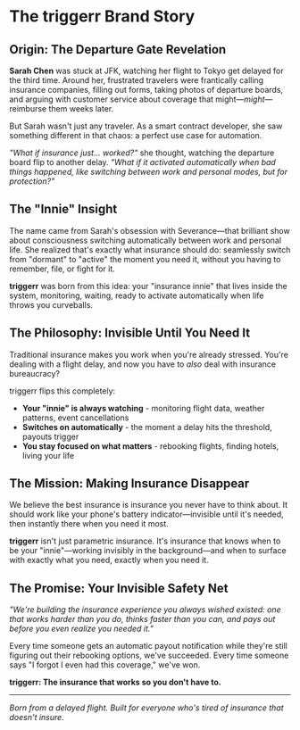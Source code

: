 # The triggerr Brand Story

## Origin: The Departure Gate Revelation

**Sarah Chen** was stuck at JFK, watching her flight to Tokyo get delayed for the third time. Around her, frustrated travelers were frantically calling insurance companies, filling out forms, taking photos of departure boards, and arguing with customer service about coverage that might—*might*—reimburse them weeks later.

But Sarah wasn't just any traveler. As a smart contract developer, she saw something different in that chaos: a perfect use case for automation.

*"What if insurance just... worked?"* she thought, watching the departure board flip to another delay. *"What if it activated automatically when bad things happened, like switching between work and personal modes, but for protection?"*

## The "Innie" Insight

The name came from Sarah's obsession with Severance—that brilliant show about consciousness switching automatically between work and personal life. She realized that's exactly what insurance should do: seamlessly switch from "dormant" to "active" the moment you need it, without you having to remember, file, or fight for it.

**triggerr** was born from this idea: your "insurance innie" that lives inside the system, monitoring, waiting, ready to activate automatically when life throws you curveballs.

## The Philosophy: Invisible Until You Need It

Traditional insurance makes you work when you're already stressed. You're dealing with a flight delay, and now you have to *also* deal with insurance bureaucracy?

triggerr flips this completely:
- **Your "innie" is always watching** - monitoring flight data, weather patterns, event cancellations
- **Switches on automatically** - the moment a delay hits the threshold, payouts trigger
- **You stay focused on what matters** - rebooking flights, finding hotels, living your life

## The Mission: Making Insurance Disappear

We believe the best insurance is insurance you never have to think about. It should work like your phone's battery indicator—invisible until it's needed, then instantly there when you need it most.

**triggerr** isn't just parametric insurance. It's insurance that knows when to be your "innie"—working invisibly in the background—and when to surface with exactly what you need, exactly when you need it.

## The Promise: Your Invisible Safety Net

*"We're building the insurance experience you always wished existed: one that works harder than you do, thinks faster than you can, and pays out before you even realize you needed it."*

Every time someone gets an automatic payout notification while they're still figuring out their rebooking options, we've succeeded. Every time someone says "I forgot I even had this coverage," we've won.

**triggerr: The insurance that works so you don't have to.**

---

*Born from a delayed flight. Built for everyone who's tired of insurance that doesn't insure.*